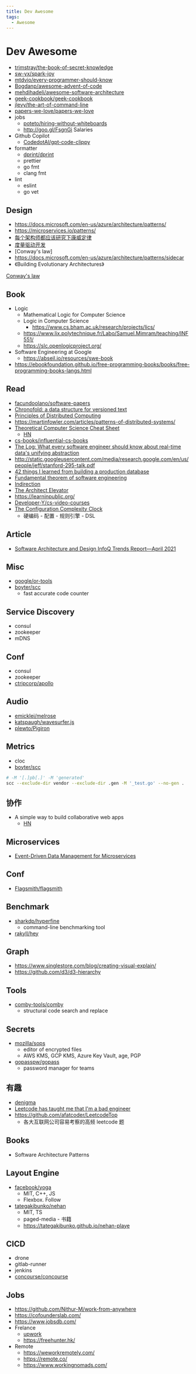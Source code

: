 ```yaml
---
title: Dev Awesome
tags:
  - Awesome
---
```


# Dev Awesome

- [trimstray/the-book-of-secret-knowledge](https://github.com/trimstray/the-book-of-secret-knowledge)
- [sw-yx/spark-joy](https://github.com/sw-yx/spark-joy)
- [mtdvio/every-programmer-should-know](https://github.com/mtdvio/every-programmer-should-know)
- [Bogdanp/awesome-advent-of-code](https://github.com/Bogdanp/awesome-advent-of-code)
- [mehdihadeli/awesome-software-architecture](https://github.com/mehdihadeli/awesome-software-architecture)
- [geek-cookbook/geek-cookbook](https://github.com/geek-cookbook/geek-cookbook)
- [jlevy/the-art-of-command-line](https://github.com/jlevy/the-art-of-command-line)
- [papers-we-love/papers-we-love](https://github.com/papers-we-love/papers-we-love)
- jobs
  - [poteto/hiring-without-whiteboards](https://github.com/poteto/hiring-without-whiteboards)
  - http://goo.gl/FsgnGi
    Salaries
- Github Copilot
  - [CodedotAl/gpt-code-clippy](https://github.com/CodedotAl/gpt-code-clippy)
- formatter
  - [dprint/dprint](https://github.com/dprint/dprint)
  - prettier
  - go fmt
  - clang fmt
- lint
  - eslint
  - go vet

## Design

- https://docs.microsoft.com/en-us/azure/architecture/patterns/
- https://microservices.io/patterns/
- [每个架构师都应该研究下康威定律](http://www.infoq.com/cn/articles/every-architect-should-study-conway-law)
- [度量驱动开发](http://www.infoq.com/cn/articles/metrics-driven-development)
- [Conway's law]
- https://docs.microsoft.com/en-us/azure/architecture/patterns/sidecar
- 《Building Evolutionary Architectures》

[Conway's law](https://en.wikipedia.org/wiki/Conway%27s_law)

## Book

- Logic
  - Mathematical Logic for Computer Science
  - Logic in Computer Science
    - https://www.cs.bham.ac.uk/research/projects/lics/
  - https://www.lix.polytechnique.fr/Labo/Samuel.Mimram/teaching/INF551/
  - https://slc.openlogicproject.org/
- Software Engineering at Google
  - https://abseil.io/resources/swe-book
- https://ebookfoundation.github.io/free-programming-books/books/free-programming-books-langs.html

## Read

- [facundoolano/software-papers](https://github.com/facundoolano/software-papers)
- [Chronofold: a data structure for versioned text](https://arxiv.org/abs/2002.09511)
- [Principles of Distributed Computing](https://disco.ethz.ch/courses/podc_allstars/)
- https://martinfowler.com/articles/patterns-of-distributed-systems/
- [Theoretical Computer Science Cheat Sheet](https://www.tug.org/texshowcase/cheat.pdf)
  - [HN](https://news.ycombinator.com/item?id=29347885)
- [cs-books/influential-cs-books](https://github.com/cs-books/influential-cs-books)
- [The Log: What every software engineer should know about real-time data's unifying abstraction](https://engineering.linkedin.com/distributed-systems/log-what-every-software-engineer-should-know-about-real-time-datas-unifying)
- http://static.googleusercontent.com/media/research.google.com/en/us/people/jeff/stanford-295-talk.pdf
- [42 things I learned from building a production database](https://maheshba.bitbucket.io/blog/2021/10/19/42Things.html)
- [Fundamental theorem of software engineering](https://en.wikipedia.org/wiki/Fundamental_theorem_of_software_engineering)
- [Indirection](https://en.wikipedia.org/wiki/Indirection)
- [The Architect Elevator](https://architectelevator.com)
- https://learninpublic.org/
- [Developer-Y/cs-video-courses](https://github.com/Developer-Y/cs-video-courses)
- [The Configuration Complexity Clock](http://mikehadlow.blogspot.com/2012/05/configuration-complexity-clock.html?m=1)
  - 硬编码 - 配置 - 规则引擎 - DSL

## Article

- [Software Architecture and Design InfoQ Trends Report—April 2021](https://www.infoq.com/articles/architecture-trends-2021/)

## Misc

- [google/or-tools](https://github.com/google/or-tools)
- [boyter/scc](https://github.com/boyter/scc)
  - fast accurate code counter

## Service Discovery

- consul
- zookeeper
- mDNS

## Conf

- consul
- zookeeper
- [ctripcorp/apollo](https://github.com/ctripcorp/apollo)

## Audio

- [emicklei/melrose](https://github.com/emicklei/melrose)
- [katspaugh/wavesurfer.js](https://github.com/katspaugh/wavesurfer.js)
- [plewto/Pigiron](https://github.com/plewto/Pigiron)

## Metrics

- cloc
- [boyter/scc](https://github.com/boyter/scc)

```bash
# -M '[.]pb[.]' -M 'generated'
scc --exclude-dir vendor --exclude-dir .gen -M '_test.go' --no-gen .
```

## 协作

- A simple way to build collaborative web apps
  - [HN](https://news.ycombinator.com/item?id=28209736)

## Microservices

- [Event-Driven Data Management for Microservices](https://www.nginx.com/blog/event-driven-data-management-microservices/)

## Conf

- [Flagsmith/flagsmith](https://github.com/Flagsmith/flagsmith)

## Benchmark

- [sharkdp/hyperfine](https://github.com/sharkdp/hyperfine)
  - command-line benchmarking tool
- [rakyll/hey](https://github.com/rakyll/hey)

## Graph

- https://www.singlestore.com/blog/creating-visual-explain/
- https://github.com/d3/d3-hierarchy

## Tools

- [comby-tools/comby](https://github.com/comby-tools/comby)
  - structural code search and replace

## Secrets

- [mozilla/sops](https://github.com/mozilla/sops)
  - editor of encrypted files
  - AWS KMS, GCP KMS, Azure Key Vault, age, PGP
- [gopasspw/gopass](https://github.com/gopasspw/gopass)
  - password manager for teams

## 有趣

- [denigma](https://denigma.app/)
- [Leetcode has taught me that I'm a bad engineer](https://news.ycombinator.com/item?id=29804607)
- https://github.com/afatcoder/LeetcodeTop
  - 各大互联网公司容易考察的高频 leetcode 题

## Books

- Software Architecture Patterns

## Layout Engine

- [facebook/yoga](https://github.com/facebook/yoga)
  - MIT, C++, JS
  - Flexbox. Follow
- [tategakibunko/nehan](https://github.com/tategakibunko/nehan)
  - MIT, TS
  - paged-media - 书籍
  - https://tategakibunko.github.io/nehan-playe

## CICD

- drone
- gitlab-runner
- jenkins
- [concourse/concourse](https://github.com/concourse/concourse)

## Jobs

- https://github.com/Nithur-M/work-from-anywhere
- https://cofounderslab.com/
- https://www.jobsdb.com/
- Frelance
  - [upwork](https://www.upwork.com/)
  - https://freehunter.hk/
- Remote
  - https://weworkremotely.com/
  - https://remote.co/
  - https://www.workingnomads.com/
